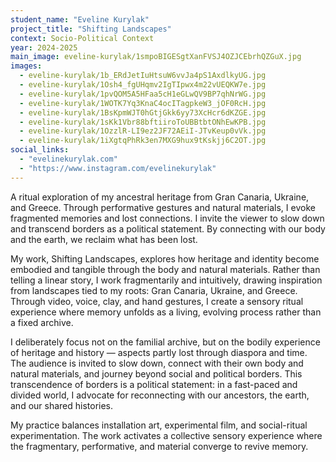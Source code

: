 ```yaml
---
student_name: "Eveline Kurylak"
project_title: "Shifting Landscapes"
context: Socio-Political Context
year: 2024-2025
main_image: eveline-kurylak/1smpoBIGESgtXanFVSJ4OZJCEbrhQZGuX.jpg
images:
  - eveline-kurylak/1b_ERdJetIuHtsuW6vvJa4pS1AxdlkyUG.jpg
  - eveline-kurylak/1Osh4_fgUHqmv2IgTIpwx4m22vUEQKW7e.jpg
  - eveline-kurylak/1pvQOM5A5HFaa5cH1eGLwQV9BP7qhNrWG.jpg
  - eveline-kurylak/1WOTK7Yq3KnaC4ocITagpkeW3_jOF0RcH.jpg
  - eveline-kurylak/1BsKpmWJT0hGtjGkk6yy73XcHcr6dKZGE.jpg
  - eveline-kurylak/1sKk1Vbr88bftiiroToUBBtbtONhEwKPB.jpg
  - eveline-kurylak/1OzzlR-LI9ez2JF72AEiI-JTvKeup0vVk.jpg
  - eveline-kurylak/1iXgtqPhRk3en7MXG9hux9tKskjj6C2OT.jpg
social_links:
  - "evelinekurylak.com"
  - "https://www.instagram.com/evelinekurylak"
---
```

A ritual exploration of my ancestral heritage from Gran Canaria, Ukraine, and Greece.
Through performative gestures and natural materials, I evoke fragmented memories and lost connections. I invite the viewer to slow down and transcend borders as a political statement. By connecting with our body and the earth, we reclaim what has been lost.

My work, Shifting Landscapes, explores how heritage and identity become embodied and tangible through the body and natural materials. Rather than telling a linear story, I work fragmentarily and intuitively, drawing inspiration from landscapes tied to my roots: Gran Canaria, Ukraine, and Greece. Through video, voice, clay, and hand gestures, I create a sensory ritual experience where memory unfolds as a living, evolving process rather than a fixed archive.

I deliberately focus not on the familial archive, but on the bodily experience of heritage and history — aspects partly lost through diaspora and time. The audience is invited to slow down, connect with their own body and natural materials, and journey beyond social and political borders. This transcendence of borders is a political statement: in a fast-paced and divided world, I advocate for reconnecting with our ancestors, the earth, and our shared histories.

My practice balances installation art, experimental film, and social-ritual experimentation. The work activates a collective sensory experience where the fragmentary, performative, and material converge to revive memory.
